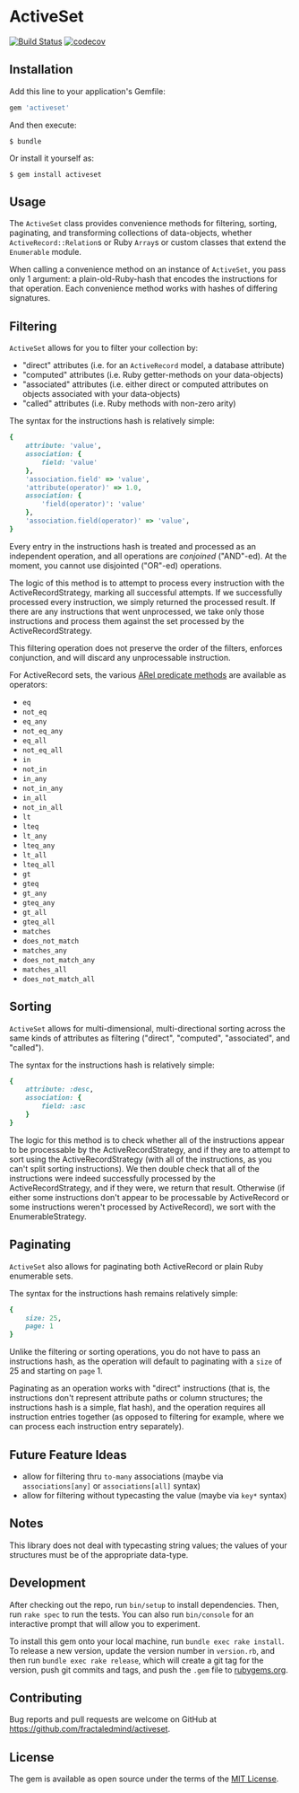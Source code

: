 # ActiveSet

[![Build Status](https://travis-ci.com/fractaledmind/activeset.svg?branch=master)](https://travis-ci.com/fractaledmind/activeset)
[![codecov](https://codecov.io/gh/fractaledmind/activeset/branch/master/graph/badge.svg)](https://codecov.io/gh/fractaledmind/activeset)

## Installation

Add this line to your application's Gemfile:

```ruby
gem 'activeset'
```

And then execute:

    $ bundle

Or install it yourself as:

    $ gem install activeset

## Usage

The `ActiveSet` class provides convenience methods for filtering, sorting, paginating, and transforming collections of data-objects, whether `ActiveRecord::Relation`s or Ruby `Array`s or custom classes that extend the `Enumerable` module.

When calling a convenience method on an instance of `ActiveSet`, you pass only 1 argument: a plain-old-Ruby-hash that encodes the instructions for that operation. Each convenience method works with hashes of differing signatures.

## Filtering

`ActiveSet` allows for you to filter your collection by:

- "direct" attributes (i.e. for an `ActiveRecord` model, a database attribute)
- "computed" attributes (i.e. Ruby getter-methods on your data-objects)
- "associated" attributes (i.e. either direct or computed attributes on objects associated with your data-objects)
- "called" attributes (i.e. Ruby methods with non-zero arity)

The syntax for the instructions hash is relatively simple:

```ruby
{
    attribute: 'value',
    association: {
        field: 'value'
    },
    'association.field' => 'value',
    'attribute(operator)' => 1.0,
    association: {
        'field(operator)': 'value'
    },
    'association.field(operator)' => 'value',
}
```

Every entry in the instructions hash is treated and processed as an independent operation, and all operations are _conjoined_ ("AND"-ed). At the moment, you cannot use disjointed ("OR"-ed) operations.

The logic of this method is to attempt to process every instruction with the ActiveRecordStrategy, marking all successful attempts. If we successfully processed every instruction, we simply returned the processed result. If there are any instructions that went unprocessed, we take only those instructions and process them against the set processed by the ActiveRecordStrategy.

This filtering operation does not preserve the order of the filters, enforces conjunction, and will discard any unprocessable instruction.

For ActiveRecord sets, the various [ARel predicate methods](https://www.rubydoc.info/github/rails/arel/Arel/Predications) are available as operators:

- `eq`
- `not_eq`
- `eq_any`
- `not_eq_any`
- `eq_all`
- `not_eq_all`
- `in`
- `not_in`
- `in_any`
- `not_in_any`
- `in_all`
- `not_in_all`
- `lt`
- `lteq`
- `lt_any`
- `lteq_any`
- `lt_all`
- `lteq_all`
- `gt`
- `gteq`
- `gt_any`
- `gteq_any`
- `gt_all`
- `gteq_all`
- `matches`
- `does_not_match`
- `matches_any`
- `does_not_match_any`
- `matches_all`
- `does_not_match_all`

## Sorting

`ActiveSet` allows for multi-dimensional, multi-directional sorting across the same kinds of attributes as filtering ("direct", "computed", "associated", and "called").

The syntax for the instructions hash is relatively simple:

```ruby
{
    attribute: :desc,
    association: {
        field: :asc
    }
}
```

The logic for this method is to check whether all of the instructions appear to be processable by the ActiveRecordStrategy, and if they are to attempt to sort using the ActiveRecordStrategy (with all of the instructions, as you can't split sorting instructions). We then double check that all of the instructions were indeed successfully processed by the ActiveRecordStrategy, and if they were, we return that result. Otherwise (if either some instructions don't appear to be processable by ActiveRecord or some instructions weren't processed by ActiveRecord), we sort with the EnumerableStrategy.

## Paginating

`ActiveSet` also allows for paginating both ActiveRecord or plain Ruby enumerable sets.

The syntax for the instructions hash remains relatively simple:

```ruby
{
    size: 25,
    page: 1
}
```

Unlike the filtering or sorting operations, you do not have to pass an instructions hash, as the operation will default to paginating with a `size` of 25 and starting on `page` 1.

Paginating as an operation works with "direct" instructions (that is, the instructions don't represent attribute paths or column structures; the instructions hash is a simple, flat hash), and the operation requires all instruction entries together (as opposed to filtering for example, where we can process each instruction entry separately).

## Future Feature Ideas

- allow for filtering thru `to-many` associations (maybe via `associations[any]` or `associations[all]` syntax)
- allow for filtering without typecasting the value (maybe via `key*` syntax)

## Notes

This library does not deal with typecasting string values; the values of your structures must be of the appropriate data-type.

## Development

After checking out the repo, run `bin/setup` to install dependencies. Then, run `rake spec` to run the tests. You can also run `bin/console` for an interactive prompt that will allow you to experiment.

To install this gem onto your local machine, run `bundle exec rake install`. To release a new version, update the version number in `version.rb`, and then run `bundle exec rake release`, which will create a git tag for the version, push git commits and tags, and push the `.gem` file to [rubygems.org](https://rubygems.org).

## Contributing

Bug reports and pull requests are welcome on GitHub at https://github.com/fractaledmind/activeset.

## License

The gem is available as open source under the terms of the [MIT License](http://opensource.org/licenses/MIT).
